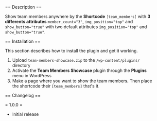 == Description ==

Show team members anywhere by the **Shortcode** `[team_members]` with **3 differents attributes** `member_count="3"`, `img_position="top"` and `show_button="true"` with two default attributes `img_position="top"` and `show_button="true"`.



== Installation ==

This section describes how to install the plugin and get it working.

1. Upload `team-members-showcase.zip` to the `/wp-content/plugins/` directory
2. Activate the **Team Members Showcase** plugin through the **Plugins** menu in WordPress
3. Make a page where you want to show the team members. Then place the shortcode their `[team_members]` that's it.


== Changelog ==

= 1.0.0 =
* Initial release